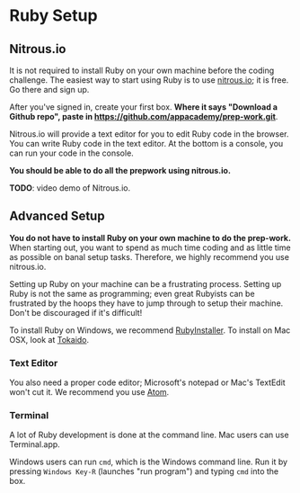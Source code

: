 # Ruby Setup

## Nitrous.io

It is not required to install Ruby on your own machine before the
coding challenge. The easiest way to start using Ruby is to use
[nitrous.io][nitrous.io]; it is free. Go there and sign up.

After you've signed in, create your first box. **Where it says
"Download a Github repo", paste in
https://github.com/appacademy/prep-work.git**.

Nitrous.io will provide a text editor for you to edit Ruby code in the
browser. You can write Ruby code in the text editor. At the bottom is
a console, you can run your code in the console.

**You should be able to do all the prepwork using nitrous.io.**

**TODO**: video demo of Nitrous.io.

[nitrous.io]: https://www.nitrous.io/

## Advanced Setup

**You do not have to install Ruby on your own machine to do the
prep-work.** When starting out, you want to spend as much time coding
and as little time as possible on banal setup tasks. Therefore, we
highly recommend you use nitrous.io.

Setting up Ruby on your machine can be a frustrating process. Setting
up Ruby is not the same as programming; even great Rubyists can be
frustrated by the hoops they have to jump through to setup their
machine. Don't be discouraged if it's difficult!

To install Ruby on Windows, we recommend
[RubyInstaller][ruby-installer]. To install on Mac OSX, look at
[Tokaido][tokaido].

[ruby-installer]: http://rubyinstaller.org/
[tokaido]: https://github.com/tokaido/tokaidoapp

### Text Editor

You also need a proper code editor; Microsoft's notepad or Mac's
TextEdit won't cut it. We recommend you use [Atom][atom].

[atom]: https://atom.io/

### Terminal

A lot of Ruby development is done at the command line. Mac users can
use Terminal.app.

Windows users can run `cmd`, which is the Windows command line. Run it
by pressing `Windows Key-R` (launches "run program") and typing `cmd`
into the box.
